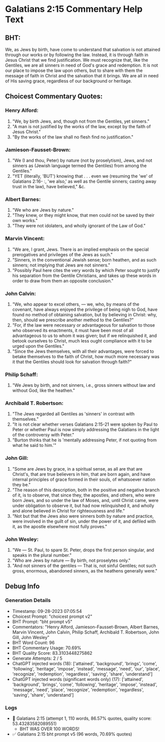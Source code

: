 # Galatians 2:15 Commentary Help Text

## BHT:
We, as Jews by birth, have come to understand that salvation is not attained through our works or by following the law. Instead, it is through faith in Jesus Christ that we find justification. We must recognize that, like the Gentiles, we are all sinners in need of God's grace and redemption. It is not our place to impose the law upon others, but to share with them the message of faith in Christ and the salvation that it brings. We are all in need of His saving grace, regardless of our background or heritage.

## Choicest Commentary Quotes:
### Henry Alford:
1. "We, by birth Jews, and, though not from the Gentiles, yet sinners."
2. "A man is not justified by the works of the law, except by the faith of Jesus Christ."
3. "By the works of the law shall no flesh find no justification."

### Jamieson-Fausset-Brown:
1. "We (I and thou, Peter) by nature (not by proselytism), Jews, and not sinners as (Jewish language termed the Gentiles) from among the Gentiles."
2. "YET (literally, 'BUT') knowing that . . . even we (resuming the 'we' of Galatians 2:16- :, 'we also,' as well as the Gentile sinners; casting away trust in the law), have believed," &c.

### Albert Barnes:
1. "We who are Jews by nature."
2. "They knew, or they might know, that men could not be saved by their own works."
3. "They were not idolaters, and wholly ignorant of the Law of God."

### Marvin Vincent:
1. "We are, I grant, Jews. There is an implied emphasis on the special prerogatives and privileges of the Jews as such." 
2. "Sinners, in the conventional Jewish sense; born heathen, and as such sinners; not implying that Jews are not sinners."
3. "Possibly Paul here cites the very words by which Peter sought to justify his separation from the Gentile Christians, and takes up these words in order to draw from them an opposite conclusion."

### John Calvin:
1. "We, who appear to excel others, — we, who, by means of the covenant, have always enjoyed the privilege of being nigh to God, have found no method of obtaining salvation, but by believing in Christ: why, then, should we prescribe another method to the Gentiles?"
2. "For, if the law were necessary or advantageous for salvation to those who observed its enactments, it must have been most of all advantageous to us to whom it was given; but if we relinquished it, and betook ourselves to Christ, much less ought compliance with it to be urged upon the Gentiles."
3. "Since the Jews themselves, with all their advantages, were forced to betake themselves to the faith of Christ, how much more necessary was it that the Gentiles should look for salvation through faith?"

### Philip Schaff:
1. "We Jews by birth, and not sinners, i.e., gross sinners without law and without God, like the heathen."

### Archibald T. Robertson:
1. "The Jews regarded all Gentiles as 'sinners' in contrast with themselves."
2. "It is not clear whether verses Galatians 2:15-21 were spoken by Paul to Peter or whether Paul is now simply addressing the Galatians in the light of the controversy with Peter."
3. "Burton thinks that he is 'mentally addressing Peter, if not quoting from what he said to him.'"

### John Gill:
1. "Some are Jews by grace, in a spiritual sense, as all are that are Christ's, that are true believers in him, that are born again, and have internal principles of grace formed in their souls, of whatsoever nation they be."
2. "The reason of this description, both in the positive and negative branch of it, is to observe, that since they, the apostles, and others, who were born Jews, and so under the law of Moses, and, until Christ came, were under obligation to observe it, but had now relinquished it, and wholly and alone believed in Christ for righteousness and life."
3. "Not but that the Jews also were sinners both by nature and practice, were involved in the guilt of sin, under the power of it, and defiled with it, as the apostle elsewhere most fully proves."

### John Wesley:
1. "We — St. Paul, to spare St. Peter, drops the first person singular, and speaks in the plural number." 
2. "Who are Jews by nature — By birth, not proselytes only."
3. "And not sinners of the gentiles — That is, not sinful Gentiles; not such gross, enormous, abandoned sinners, as the heathens generally were."


## Debug Info
### Generation Details
- Timestamp: 09-28-2023 07:05:54
- Choicest Prompt: "choicest prompt v2"
- BHT Prompt: "bht prompt v5"
- Commentators: "Henry Alford, Jamieson-Fausset-Brown, Albert Barnes, Marvin Vincent, John Calvin, Philip Schaff, Archibald T. Robertson, John Gill, John Wesley"
- BHT Word Count: 96
- BHT Commentary Usage: 70.69%
- BHT Quality Score: 83.3103448275862
- Generate Attempts: 2 / 5
- ChatGPT injected words (18):
	['attained', 'background', 'brings', 'come', 'following', 'heritage', 'impose', 'instead', 'message', 'need', 'our', 'place', 'recognize', 'redemption', 'regardless', 'saving', 'share', 'understand']
- ChatGPT injected words (significant words only) (17):
	['attained', 'background', 'brings', 'come', 'following', 'heritage', 'impose', 'instead', 'message', 'need', 'place', 'recognize', 'redemption', 'regardless', 'saving', 'share', 'understand']

### Logs
- 🔄 Galatians 2:15 (attempt 1, 110 words, 86.57% quotes, quality score: 53.43283582089551) 
	- BHT WAS OVER 100 WORDS!
- ✅ Galatians 2:15 bht prompt v5 (96 words, 70.69% quotes)